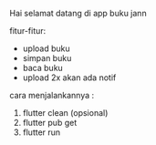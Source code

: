 Hai selamat datang di app buku jann

fitur-fitur:
- upload buku
- simpan buku
- baca buku
- upload 2x akan ada notif

cara menjalankannya :
1. flutter clean (opsional)
2. flutter pub get
3. flutter run
